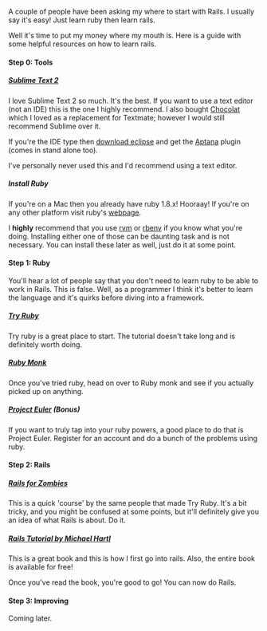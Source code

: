 A couple of people have been asking my where to start with Rails. I usually say it's easy! Just learn ruby then learn rails.

Well it's time to put my money where my mouth is. Here is a guide with some helpful resources on how to learn rails.

<!-- more -->

#### Step 0: Tools

##### [Sublime Text 2](http://www.sublimetext.com/2)

I love Sublime Text 2 so much. It's the best. If you want to use a text editor (not an IDE) this is the one I highly recommend. I also bought [Chocolat](http://chocolatapp.com/) which I loved as a replacement for Textmate; however I would still recommend Sublime over it.

If you're the IDE type then [download eclipse](http://www.eclipse.org/downloads/packages/eclipse-classic-42/junor) and get the [Aptana](http://www.aptana.com/) plugin (comes in stand alone too). 

I've personally never used this and I'd recommend using a text editor.

##### Install Ruby

If you're on a Mac then you already have ruby 1.8.x! Hooraay! If you're on any other platform visit ruby's [webpage](http://www.ruby-lang.org/en/).

I **highly** recommend that you use [rvm](https://rvm.io/rvm/install/) or [rbenv](https://github.com/sstephenson/rbenv) if you know what you're doing. Installing either one of those can be daunting task and is not necessary. You can install these later as well, just do it at some point.

#### Step 1: Ruby

You'll hear a lot of people say that you don't need to learn ruby to be able to work in Rails. This is false. Well, as a programmer I think it's better to learn the language and it's quirks before diving into a framework.

##### [Try Ruby](http://tryruby.org/levels/1/challenges/0)

Try ruby is a great place to start. The tutorial doesn't take long and is definitely worth doing.

##### [Ruby Monk](http://rubymonk.com/)

Once you've tried ruby, head on over to Ruby monk and see if you actually picked up on anything.

##### [Project Euler](http://projecteuler.net/) (Bonus)

If you want to truly tap into your ruby powers, a good place to do that is Project Euler. Register for an account and do a bunch of the problems using ruby.

#### Step 2: Rails

##### [Rails for Zombies](http://railsforzombies.org/)

This is a quick 'course' by the same people that made Try Ruby. It's a bit tricky, and you might be confused at some points, but it'll definitely give you an idea of what Rails is about. Do it.

##### [Rails Tutorial by Michael Hartl](http://ruby.railstutorial.org/ruby-on-rails-tutorial-book)

This is a great book and this is how I first go into rails. Also, the entire book is available for free!

Once you've read the book, you're good to go! You can now do Rails.

#### Step 3: Improving

Coming later.
